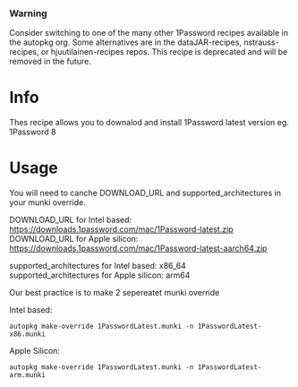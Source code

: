 ### Warning ###

Consider switching to one of the many other 1Password recipes available in the autopkg org. Some alternatives are in the dataJAR-recipes, nstrauss-recipes, or hjuutilainen-recipes repos. This recipe is deprecated and will be removed in the future.


# Info

Thes recipe allows you to downalod and install 1Password latest version eg. 1Password 8

# Usage
You will need to canche DOWNLOAD_URL and supported_architectures in your munki override.

DOWNLOAD_URL for Intel based: https://downloads.1password.com/mac/1Password-latest.zip  
DOWNLOAD_URL for Apple silicon: https://downloads.1password.com/mac/1Password-latest-aarch64.zip  

supported_architectures for Intel based: x86_64  
supported_architectures for Apple silicon: arm64

Our best practice is to make 2 sepereatet munki override

Intel based:
```
autopkg make-override 1PasswordLatest.munki -n 1PasswordLatest-x86.munki
```

Apple Silicon:
```
autopkg make-override 1PasswordLatest.munki -n 1PasswordLatest-arm.munki
```
